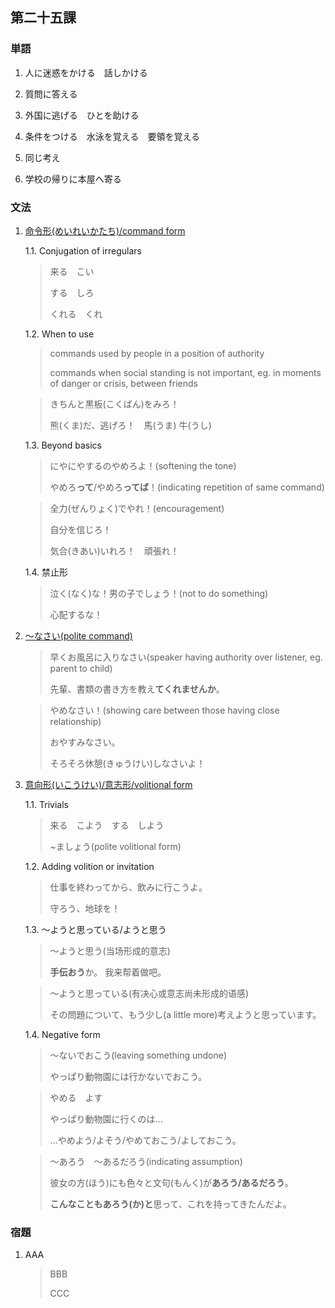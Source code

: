 ## 第二十五課

### 単語

1. 人に迷惑をかける　話しかける

1. 質問に答える

1. 外国に逃げる　ひとを助ける

1. 条件をつける　水泳を覚える　要領を覚える

1. 同じ考え

1. 学校の帰りに本屋へ寄る

### 文法

1. [命令形(めいれいかたち)/command form](https://www.tofugu.com/japanese-grammar/verb-command-form-ro/)

    1.1. Conjugation of irregulars

    > 来る　こい
    >
    > する　しろ
    >
    > くれる　くれ

    1.2. When to use
    
    > commands used by people in a position of authority
    >
    > commands when social standing is not important, eg. in moments of danger or crisis, between friends

    > きちんと黒板(こくばん)をみろ！
    >
    > 熊(くま)だ、逃げろ！　馬(うま) 牛(うし)

    1.3. Beyond basics

    > にやにやするのやめろよ！(softening the tone)
    >
    > やめろ**って**/やめろ**ってば**！(indicating repetition of same command)

    > 全力(ぜんりょく)でやれ！(encouragement)
    >
    > 自分を信じろ！
    >
    > 気合(きあい)いれろ！　頑張れ！

    1.4. 禁止形

    > 泣く(なく)な！男の子でしょう！(not to do something)
    >
    > 心配するな！

1. [～なさい(polite command)](https://www.tofugu.com/japanese-grammar/verb-imperative-form-nasai/)

    > 早くお風呂に入りなさい(speaker having authority over listener, eg. parent to child)
    >
    > 先輩、書類の書き方を教え**てくれませんか**。

    > やめなさい！(showing care between those having close relationship)
    >
    > おやすみなさい。
    >
    > そろそろ休憩(きゅうけい)しなさいよ！

1. [意向形(いこうけい)/意志形/volitional form](https://www.tofugu.com/japanese-grammar/verb-volitional-form-you/)

    1.1. Trivials

    > 来る　こよう　する　しよう
    >
    > ~ましょう(polite volitional form)

    1.2. Adding volition or invitation

    > 仕事を終わってから、飲みに行こうよ。
    >
    > 守ろう、地球を！

    1.3. ～ようと思っている/ようと思う

    > ～ようと思う(当场形成的意志)
    >
    > **手伝おう**か。 我来帮着做吧。

    > ～ようと思っている(有决心或意志尚未形成的语感)
    >
    > その問題について、もう少し(a little more)考えようと思っています。
    
    1.4. Negative form
    
    > ～ないでおこう(leaving something undone)
    >
    > やっぱり動物園には行かないでおこう。

    > やめる　よす
    >
    > やっぱり動物園に行くのは...
    >
    > ...やめよう/よそう/やめておこう/よしておこう。

    > ～あろう　～あるだろう(indicating assumption)
    >
    > 彼女の方(ほう)にも色々と文句(もんく)が**あろう/あるだろう**。
    >
    > **こんなこともあろう(か)と**思って、これを持ってきたんだよ。



### 宿題

1. AAA

    > BBB
    >
    > CCC
